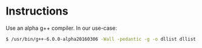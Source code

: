 # Instructions

Use an alpha g++ compiler. In our use-case:

```bash
$ /usr/bin/g++-6.0.0-alpha20160306 -Wall -pedantic -g -o dllist dllist.cxx xorptr.hxx
```

